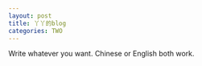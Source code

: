 ```yaml
---
layout: post
title: 丫丫的blog
categories: TWO
---
```


Write whatever you want. Chinese or English both work.
